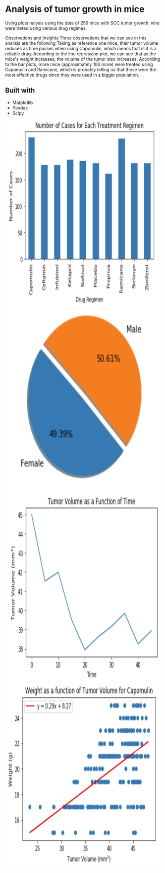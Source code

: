 # Analysis of tumor growth in mice

Using plots nalysis using the data of 259 mice with SCC tumor growth, who were treted using various drug regimes.



Observations and Insights
Three observations that we can see in this analisis are the following
Taking as reference one mice, their tumor volume reduces as time passes when using Capomulin, which means that is it is a reliable drug.
According to the line regression plot, we can see that as the mice's weight increases, the volume of the tumor also increases.
According to the bar plots, more mice (approximately 100 more) were treated using Capomulin and Ramicane, which is probably telling 
us that those were the most effective drugs since they were used in a bigger population.


## Built with

* Matplotlib
* Pandas
* Scipy


<img src="image1.png" alt="drugs" width="500" height="600">

<img src="image2.png" alt="male females" width="500" height="600">

<img src="image3.png" alt="other" width="500" height="600">

<img src="image4.png" alt="regression" width="500" height="600">
